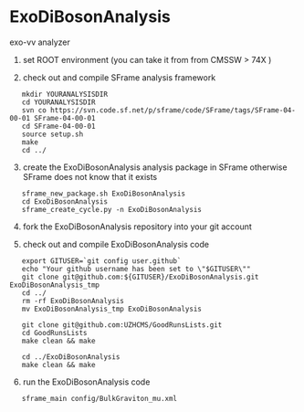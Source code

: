 # ExoDiBosonAnalysis
exo-vv analyzer

1) set ROOT environment (you can take it from from CMSSW > 74X )

2) check out and compile SFrame analysis framework

```
   mkdir YOURANALYSISDIR
   cd YOURANALYSISDIR
   svn co https://svn.code.sf.net/p/sframe/code/SFrame/tags/SFrame-04-00-01 SFrame-04-00-01
   cd SFrame-04-00-01
   source setup.sh
   make
   cd ../
```  
3) create the ExoDiBosonAnalysis analysis package in SFrame otherwise SFrame does not know that it exists
```
   sframe_new_package.sh ExoDiBosonAnalysis
   cd ExoDiBosonAnalysis
   sframe_create_cycle.py -n ExoDiBosonAnalysis
```
4) fork the ExoDiBosonAnalysis repository into your git account
  
5) check out and compile ExoDiBosonAnalysis code
```  
   export GITUSER=`git config user.github`
   echo "Your github username has been set to \"$GITUSER\""
   git clone git@github.com:${GITUSER}/ExoDiBosonAnalysis.git ExoDiBosonAnalysis_tmp
   cd ../
   rm -rf ExoDiBosonAnalysis
   mv ExoDiBosonAnalysis_tmp ExoDiBosonAnalysis
     
   git clone git@github.com:UZHCMS/GoodRunsLists.git
   cd GoodRunsLists
   make clean && make
   
   cd ../ExoDiBosonAnalysis
   make clean && make
```  
6) run the ExoDiBosonAnalysis code
```
   sframe_main config/BulkGraviton_mu.xml  
```
